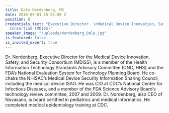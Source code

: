 ```yaml
---
title: Dale Nordenberg, MD
date: 2016-09-01 15:55:00 Z
position: 8
credentials_text: "Executive Director  \nMedical Device Innovation, Safety, and Security
  Consortium (MDISS)"
speaker_image: "/uploads/Nordenberg_Dale.jpg"
is_featured: false
is_invited_expert: true
---
```


Dr. Nordenberg, Executive Director for the Medical Device Innovation, Safety, and Security Consortium (MDISS), is a member of the Health Information Technology Standards Advisory Committee (ONC, HHS) and the FDA’s National Evaluation System for Technology Planning Board. He co-chairs the NHISAC’s Medical Device Security Information Sharing Council, including the medical device ISAO. He was CIO at CDC’s National Center for Infectious Diseases, and a member of the FDA Science Advisory Board’s technology review committee, 2007 and 2009. Dr. Nordenberg, also CEO of Novasano, is board certified in pediatrics and medical informatics. He completed medical epidemiology training at CDC.
